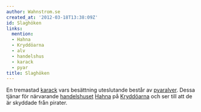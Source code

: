 ```yaml
---
author: Wahnstrom.se
created_at: '2012-03-18T13:38:09Z'
id: Slaghöken
links:
  mention:
  - Hahna
  - Kryddöarna
  - alv
  - handelshus
  - karack
  - pyar
title: Slaghöken
---
```


En tremastad [karack] vars besättning uteslutande består av [pyar][][alver]. Dessa tjänar för
närvarande [handelshuset][] [Hahna] på [Kryddöarna] och ser till att de är skyddade från pirater.

  [karack]: karack
  [pyar]: pyar
  [alver]: alv
  [handelshuset]: handelshus
  [Hahna]: Hahna
  [Kryddöarna]: Kryddöarna